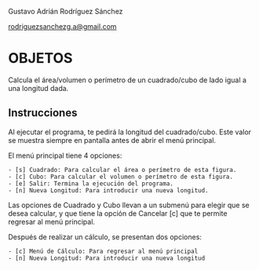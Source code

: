 Gustavo Adrián Rodríguez Sánchez

rodriguezsanchezg.a@gmail.com

# OBJETOS

Calcula el área/volumen o perímetro de un cuadrado/cubo de lado igual a una longitud dada.

## Instrucciones

Al ejecutar el programa, te pedirá la longitud del cuadrado/cubo. Este valor se muestra siempre en pantalla antes de abrir el menú principal.

El menú principal tiene 4 opciones:

    - [s] Cuadrado: Para calcular el área o perímetro de esta figura.
    - [c] Cubo: Para calcular el volumen o perímetro de esta figura.
    - [e] Salir: Termina la ejecución del programa.
    - [n] Nueva Longitud: Para introducir una nueva longitud.
    
Las opciones de Cuadrado y Cubo llevan a un submenú para elegir que se desea calcular, y que tiene la opción de Cancelar \[c] que te permite regresar al menú principal.

Después de realizar un cálculo, se presentan dos opciones:

    - [c] Menú de Cálculo: Para regresar al menú principal
    - [n] Nueva Longitud: Para introducir una nueva longitud
